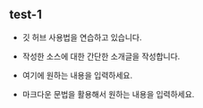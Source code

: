 ## test-1
+ 깃 허브 사용법을 연습하고 있습니다.

+ 작성한 소스에 대한 간단한 소개글을 작성합니다.

+ 여기에 원하는 내용을 입력하세요.

+ 마크다운 문법을 활용해서 원하는 내용을 입력하세요.
